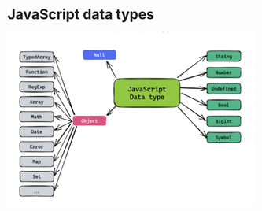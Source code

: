 # JavaScript data types

![JavaScript data types](https://raw.githubusercontent.com/AndersDeath/holy-theory/main/images/javascript-data-types.png)

